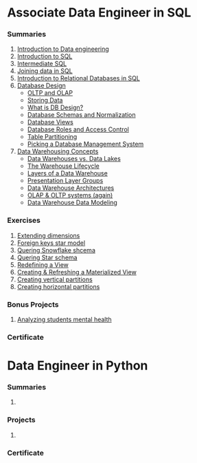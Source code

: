 # Associate Data Engineer in SQL
### Summaries
1. [Introduction to Data engineering](Courses/DE%20Asociate/1-Understanding%20DE/Understanding%20Data%20Engineering.md)
2. [Introduction to SQL](Courses/DE%20Asociate/2-Introduction%20to%20SQL/Intro%20to%20SQL.md)
3. [Intermediate SQL](Courses/DE%20Asociate/3-Intermediate%20SQL/Intermediate%20SQL.md)
4. [Joining data in SQL](Courses/DE%20Asociate/4-Joining%20data%20in%20SQL/Joining%20data%20in%20SQL.md)
5. [Introduction to Relational Databases in SQL](Courses/DE%20Asociate/5-Intro%20to%20RD%20in%20SQL/Intro%20to%20Relational%20Databases%20in%20SQL.md)
6. [Database Design](Courses/DE%20Asociate/6-DB%20design/Database%20Design.md)
    - [OLTP and OLAP](Courses/DE%20Asociate/6-DB%20design/Database%20Design.md#oltp-and-olap)
    - [Storing Data](Courses/DE%20Asociate/6-DB%20design/Database%20Design.md#storing-data)
    - [What is DB Design?](Courses/DE%20Asociate/6-DB%20design/Database%20Design.md#what-is-db-design)
    - [Database Schemas and Normalization](Courses/DE%20Asociate/6-DB%20design/Database%20Design.md#database-schemas-and-normalization)
    - [Database Views](Courses/DE%20Asociate/6-DB%20design/Database%20Design.md#database-views)
    - [Database Roles and Access Control](Courses/DE%20Asociate/6-DB%20design/Database%20Design.md#database-roles-and-access-control)
    - [Table Partitioning](Courses/DE%20Asociate/6-DB%20design/Database%20Design.md#table-partitioning)
    - [Picking a Database Management System](Courses/DE%20Asociate/6-DB%20design/Database%20Design.md#picking-a-database-management-system)
7. [Data Warehousing Concepts](Courses/DE%20Asociate/7-Data%20Warehousing/data-warehousing-concepts.md)
    - [Data Warehouses vs. Data Lakes](Courses/DE%20Asociate/7-Data%20Warehousing/data-warehousing-concepts.md#data-warehouses-vs-data-lakes)
    - [The Warehouse Lifecycle](Courses/DE%20Asociate/7-Data%20Warehousing/data-warehousing-concepts.md#the-warehouse-lifecycle)
    - [Layers of a Data Warehouse](Courses/DE%20Asociate/7-Data%20Warehousing/data-warehousing-concepts.md#layers-of-a-data-warehouse)
    - [Presentation Layer Groups](Courses/DE%20Asociate/7-Data%20Warehousing/data-warehousing-concepts.md#presentation-layer-groups)
    - [Data Warehouse Architectures](Courses/DE%20Asociate/7-Data%20Warehousing/data-warehousing-concepts.md#data-warehouse-architectures)
    - [OLAP & OLTP systems (again)](Courses/DE%20Asociate/7-Data%20Warehousing/data-warehousing-concepts.md#olap-and-oltp-systems)
    - [Data Warehouse Data Modeling](Courses/DE%20Asociate/7-Data%20Warehousing/data-warehousing-concepts.md#data-warehouse-data-modeling)

### Exercises
1. [Extending dimensions](Courses/DE%20Asociate/Exercises/extending-dimensions.md) <br>
2. [Foreign keys star model](Courses/DE%20Asociate/Exercises/foreign-keys-star-model.md) <br>
3. [Quering Snowflake shcema](Courses/DE%20Asociate/Exercises/querying-snowflake-schema.md) <br>
4. [Quering Star schema](Courses/DE%20Asociate/Exercises/querying-star-schema.md) <br>
5. [Redefining a View](Courses/DE%20Asociate/Exercises/redefining-a-view.md) <br>
6. [Creating & Refreshing a Materialized View](Courses/DE%20Asociate/Exercises/creating-and-refreshing-materialized-view.md) <br>
7. [Creating vertical partitions](Courses/DE%20Asociate/Exercises/creating-vertical-partitions.md) <br>
8. [Creating horizontal partitions](Courses/DE%20Asociate/Exercises/creating-horizontal-partitions.md) <br>

### Bonus Projects
1. [Analyzing students mental health](Courses/DE%20Asociate/Projects/analyzing-students-mental-health/exercise.md)

### Certificate


# Data Engineer in Python
### Summaries
1. 

### Projects
1. 

### Certificate
